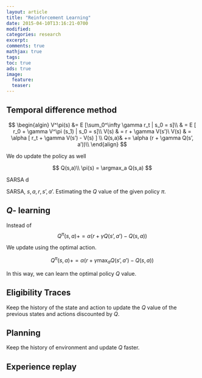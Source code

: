 ```yaml
---
layout: article
title: "Reinforcement Learning"
date: 2015-04-10T13:16:21-0700
modified:
categories: research
excerpt:
comments: true
mathjax: true
tags:
toc: true
ads: true
image:
  feature:
  teaser:
---
```



## Temporal difference method

$$
\begin{algin}
V^\pi(s) &= E [\sum_0^\infty \gamma r_t | s_0 = s]\\
& = E [ r_0 + \gamma V^\pi (s_1) | s_0 = s]\\
V(s) & = r + \gamma V(s’)\
V(s) & = \alpha [ r_t + \gamma V(s’) - V(s) ] \\
Q(s,a)& += \alpha (r + \gamma Q(s’, a’))\\
\end{align}
$$

We do update the policy as well

$$
Q(s,a)\\
\pi(s) = \argmax_a Q(s,a)
$$

SARSA d

SARSA, $s, a, r, s’, a’$.
Estimating the $Q$ value of the given  policy $\pi$.


## $Q$- learning

Instead of 
$$
Q^\pi(s, a)  += \alpha (r + \gamma Q(s’, a’) -  Q(s,a))
$$

We update using the optimal action.

$$
Q^\pi (s, a) += \alpha (r + \gamma \max_a Q(s’, a’) - Q(s,a))
$$

In this way, we can learn the optimal policy $Q$ value.


## Eligibility Traces

Keep the history of the state and action to update the $Q$ value of the previous states and actions discounted by  $Q$. 

## Planning

Keep the history of environment and update $Q$ faster.

## Experience replay


